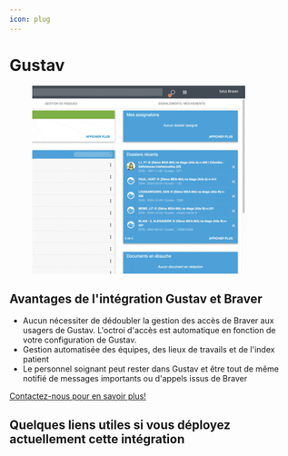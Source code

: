 ```yaml
---
icon: plug
---
```


# Gustav

<div align="left"><figure><img src="../../.gitbook/assets/CleanShot 2025-01-09 at 21.50.42.gif" alt="" width="375"><figcaption></figcaption></figure></div>

## Avantages de l'intégration Gustav et Braver

* Aucun nécessiter de dédoubler la gestion des accès de Braver aux usagers de Gustav. L'octroi d'accès est automatique en fonction de votre configuration de Gustav.
* Gestion automatisée des équipes, des lieux de travails et de l'index patient
* Le personnel soignant peut rester dans Gustav et être tout de même notifié de messages importants ou d'appels issus de Braver

[Contactez-nous pour en savoir plus!](https://braverhealth.typeform.com/to/D8CEMzqZ?typeform-source=support.braver.net)

## Quelques liens utiles si vous déployez actuellement cette intégration

